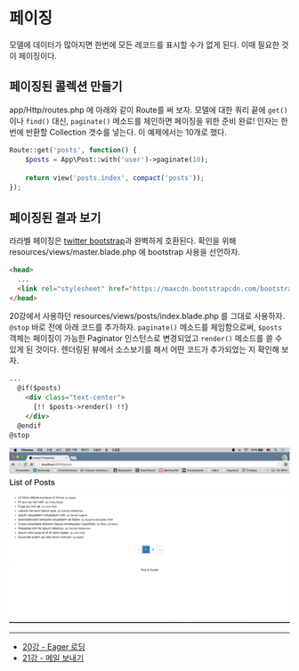 # 페이징

모델에 데이터가 많아지면 한번에 모든 레코드를 표시할 수가 없게 된다. 이때 필요한 것이 페이징이다.

## 페이징된 콜렉션 만들기

app/Http/routes.php 에 아래와 같이 Route를 써 보자. 모델에 대한 쿼리 끝에 `get()` 이나 `find()` 대신, `paginate()` 메소드를 체인하면 페이징을 위한 준비 완료! 인자는 한번에 반환할 Collection 갯수를 넣는다. 이 예제에서는 10개로 했다.

```php
Route::get('posts', function() {
    $posts = App\Post::with('user')->paginate(10);

    return view('posts.index', compact('posts'));
});
```

## 페이징된 결과 보기

라라벨 페이징은 [twitter bootstrap](http://getbootstrap.com/)과 완벽하게 호환된다. 확인을 위해 resources/views/master.blade.php 에 bootstrap 사용을 선언하자.

```html
<head>
  ...
  <link rel="stylesheet" href="https://maxcdn.bootstrapcdn.com/bootstrap/3.3.5/css/bootstrap.min.css">
</head>
```

20강에서 사용하던 resources/views/posts/index.blade.php 를 그대로 사용하자. `@stop` 바로 전에 아래 코드를 추가하자.  `paginate()` 메소드를 체임함으로써, `$posts` 객체는 페이징이 가능한 Paginator 인스턴스로 변경되었고 `render()` 메소드를 쓸 수 있게 된 것이다. 렌더링된 뷰에서 소스보기를 해서 어떤 코드가 추가되었는 지 확인해 보자.

```html
...
  @if($posts)
    <div class="text-center">
      {!! $posts->render() !!}
    </div>
  @endif
@stop
```

![](./20-1-pagination-img-01.png)

---

- [20강 - Eager 로딩](20-eager-loading.md)
- [21강 - 메일 보내기](21-mail.md)